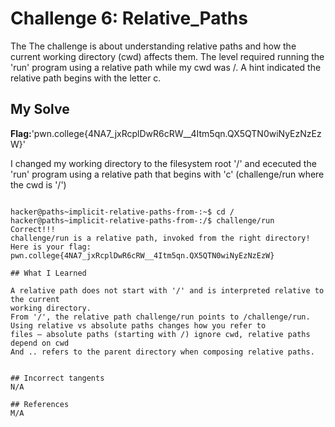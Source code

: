 # Challenge 6: Relative_Paths

The The challenge is about understanding relative paths and how the current working
 directory (cwd) affects them. The level required running the 'run' program using a
relative path while my cwd was /. A hint indicated the relative path begins with 
the letter c.

## My Solve 
**Flag:**'pwn.college{4NA7_jxRcplDwR6cRW__4Itm5qn.QX5QTN0wiNyEzNzEzW}'

I changed my working directory to the filesystem root '/' and ececuted the 'run' program
using a relative path that begins with 'c' (challenge/run where the cwd is '/')
```

hacker@paths~implicit-relative-paths-from-:~$ cd /
hacker@paths~implicit-relative-paths-from-:/$ challenge/run
Correct!!!
challenge/run is a relative path, invoked from the right directory!
Here is your flag:
pwn.college{4NA7_jxRcplDwR6cRW__4Itm5qn.QX5QTN0wiNyEzNzEzW}

## What I Learned 

A relative path does not start with '/' and is interpreted relative to the current
working directory.
From '/', the relative path challenge/run points to /challenge/run.
Using relative vs absolute paths changes how you refer to 
files — absolute paths (starting with /) ignore cwd, relative paths depend on cwd
And .. refers to the parent directory when composing relative paths.


## Incorrect tangents
N/A

## References
M/A

